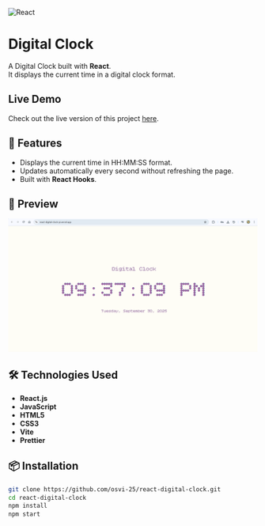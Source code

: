 ![React](https://img.shields.io/badge/React-20232A?style=for-the-badge&logo=react&logoColor=61DAFB)

# Digital Clock

A Digital Clock built with **React**.  
It displays the current time in a digital clock format.

## Live Demo
Check out the live version of this project [here](https://react-digital-clock-pi.vercel.app/).

## 🚀 Features
- Displays the current time in HH:MM:SS format.
- Updates automatically every second without refreshing the page.
- Built with **React Hooks**.

## 📸 Preview
![Digital Clock Preview](./src/assets/preview.png)

## 🛠️ Technologies Used
- **React.js**  
- **JavaScript**  
- **HTML5**  
- **CSS3**  
- **Vite**
- **Prettier**

## 📦 Installation
```bash
git clone https://github.com/osvi-25/react-digital-clock.git
cd react-digital-clock
npm install
npm start
```
